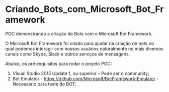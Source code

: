 # Criando_Bots_com_Microsoft_Bot_Framework
POC demonstrando a criação de Bots com o Microsoft Bot Framework.

O Microsoft Bot Framework foi criado para ajudar na criação de bots no qual podemos interagir com nossos usuários naturalmente no mais diversos canais como Skype, Slack  e outros serviços de mensagens.

Abaixo, os pré-requisitos para rodar o projeto POC:

1. Visual Studio 2015 Update 1, ou superior – Pode ser o community;
2. Bot Emulator - https://github.com/Microsoft/BotFramework-Emulator - Necessário para teste do BOT;
